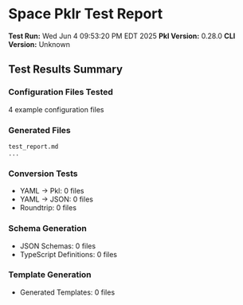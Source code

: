 # Space Pklr Test Report

**Test Run:** Wed Jun  4 09:53:20 PM EDT 2025
**Pkl Version:** 0.28.0
**CLI Version:** Unknown

## Test Results Summary

### Configuration Files Tested
4 example configuration files

### Generated Files
```
test_report.md
...
```

### Conversion Tests
- YAML → Pkl: 0 files
- YAML → JSON: 0 files
- Roundtrip: 0 files

### Schema Generation
- JSON Schemas: 0 files
- TypeScript Definitions: 0 files

### Template Generation
- Generated Templates: 0 files
